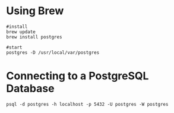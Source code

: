 # Using Brew
```
#install
brew update
brew install postgres

#start
postgres -D /usr/local/var/postgres
```

# Connecting to a PostgreSQL Database
```ssh
psql -d postgres -h localhost -p 5432 -U postgres -W postgres
```

